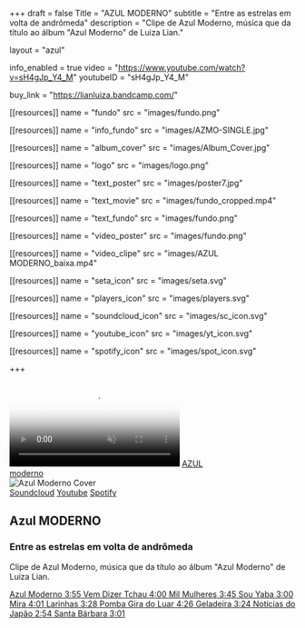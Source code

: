 +++
draft = false
Title = "AZUL MODERNO"
subtitle = "Entre as estrelas em volta de andrômeda"
description = "Clipe de Azul Moderno, música que da título ao álbum \"Azul Moderno\" de Luiza Lian."

layout = "azul"

info_enabled = true
video = "https://www.youtube.com/watch?v=sH4gJp_Y4_M"
youtubeID = "sH4gJp_Y4_M"

buy_link  = "https://lianluiza.bandcamp.com/"

[[resources]]
  name = "fundo"
  src = "images/fundo.png"

[[resources]]
  name = "info_fundo"
  src = "images/AZMO-SINGLE.jpg"

[[resources]]
  name = "album_cover"
  src = "images/Album_Cover.jpg"

[[resources]]
  name = "logo"
  src = "images/logo.png"

[[resources]]
  name = "text_poster"
  src = "images/poster7.jpg"

[[resources]]
  name = "text_movie"
  src = "images/fundo_cropped.mp4"

[[resources]]
  name = "text_fundo"
  src = "images/fundo.png"

[[resources]]
  name = "video_poster"
  src = "images/fundo.png"

[[resources]]
  name = "video_clipe"
  src = "images/AZUL MODERNO_baixa.mp4"

[[resources]]
  name = "seta_icon"
  src = "images/seta.svg"

[[resources]]
  name = "players_icon"
  src = "images/players.svg"

[[resources]]
  name = "soundcloud_icon"
  src = "images/sc_icon.svg"

[[resources]]
  name = "youtube_icon"
  src = "images/yt_icon.svg"

[[resources]]
  name = "spotify_icon"
  src = "images/spot_icon.svg"


+++


<div class="theater">
    <div id="screen" class="screen hidden">
        <div id="videoclip"></div>
    </div>
    <div id="poster" class="spotlight">
        <video autoplay playsinline muted loop preload
        onloadeddata="document.dispatchEvent(new Event('posterPreloaded'))"  poster='{{% resource_path path="text_poster" %}}'>
            <source src='{{% resource_path path="text_movie" %}}'/>
	      </video>
        <a href="#play" class="logo">AZUL<br/>moderno</a>
    </div>
    <div id="info" class="info" style='background-image: url({{% resource_path path="info_fundo" %}});'>
      <section id="left">
        <picture class="cover" data-tilt data-tilt-max="10" data-tilt-speed="800" data-tilt-scale="1.025" data-tilt-glare data-tilt-max-glare="0.5">
          <source media="(min-width: 768px)" srcset='{{% resource_path path="album_cover" %}}' />
          <img src='{{% resource_path path="album_cover" %}}' alt="Azul Moderno Cover"/>
        </picture>
        <div class="other">
          <div class="players_links">
            <a href="https://soundcloud.com/luizalian" class="player-icon sc-icon" alt="Soundcloud">Soundcloud</a>
            <a href="https://www.youtube.com/channel/UCYUL2PB2a06Iv_VxN98Ka8Q" class="player-icon yt-icon" alt="Youtube">Youtube</a>
            <a href="https://open.spotify.com/album/04oq2cO06zbmUSGW6Br7n9" class="player-icon spot-icon" alt="Spotify">Spotify</a>
          </div>
          <!--
            <button class="buy_link"><a href="">COMPRAR</a></button>
          -->
        </div>
      </section>
      <section id="right">
        <div class="title">
          <h1>Azul MODERNO</h1>
          <h3>Entre as estrelas em volta de andrômeda</h3>
          <p>
          Clipe de Azul Moderno, música que da título ao álbum "Azul Moderno" de Luiza Lian.
          </p>
        </div>
        <div class="content">
          <a href="https://www.youtube.com/watch?v=sH4gJp_Y4_M" class="song-item is-playing">
            <span class="song-name">Azul Moderno</span>
            <span class="song-length">3:55</span>
          </a>
          <a href="https://soundcloud.com/luizalian/" class="song-item blurred">
            <span class="song-name">Vem Dizer Tchau</span>
            <span class="song-length">4:00</span>
          </a>
          <a href="#" class="song-item blurred">
            <span class="song-name">Mil Mulheres</span>
            <span class="song-length">3:45</span>
          </a>
          <a href="#" class="song-item blurred">
            <span class="song-name">Sou Yaba</span>
            <span class="song-length">3:00</span>
          </a>
          <a href="#" class="song-item blurred">
            <span class="song-name">Mira</span>
            <span class="song-length">4:01</span>
          </a>
          <a href="#" class="song-item blurred">
            <span class="song-name">Larinhas</span>
            <span class="song-length">3:28</span>
          </a>
          <a href="#" class="song-item blurred">
            <span class="song-name">Pomba Gira do Luar</span>
            <span class="song-length">4:26</span>
          </a>
          <a href="#" class="song-item blurred">
            <span class="song-name">Geladeira</span>
            <span class="song-length">3:24</span>
          </a>
          <a href="#" class="song-item blurred">
            <span class="song-name">Notícias do Japão</span>
            <span class="song-length">2:54</span>
          </a>
          <a href="#" class="song-item blurred">
            <span class="song-name">Santa Bárbara</span>
            <span class="song-length">3:01</span>
          </a>
        </div>
      </section>
    </div>
</div>